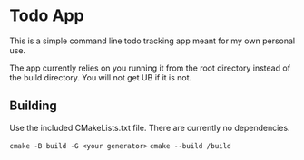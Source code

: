 # Todo App
This is a simple command line todo tracking app meant for my own personal use.

The app currently relies on you running it from the root directory instead of the build directory. You will not get UB if it is not.

## Building
Use the included CMakeLists.txt file. There are currently no dependencies.

``` cmake -B build -G <your generator> ```
``` cmake --build /build ```


